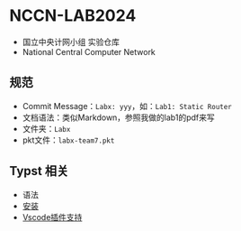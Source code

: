 # NCCN-LAB2024

- 国立中央计网小组 实验仓库
- National Central Computer Network

## 规范

- Commit Message：`Labx: yyy`，如：`Lab1: Static Router`
- 文档语法：类似Markdown，参照我做的lab1的pdf来写
- 文件夹：`Labx`
- pkt文件：`labx-team7.pkt`

## Typst 相关

- 语法
- [安装](https://github.com/typst-community/typst-install)
- [Vscode插件支持](https://typst-doc-cn.github.io/docs/chinese/)
